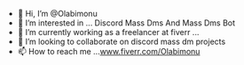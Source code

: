 - 👋 Hi, I’m @Olabimonu
- 👀 I’m interested in ... Discord Mass Dms And Mass Dms Bot
- 🌱 I’m currently working as a freelancer at fiverr ...
- 💞️ I’m looking to collaborate on discord mass dm projects
- 📫 How to reach me ...www.fiverr.com/Olabimonu

<!---
Olabimonu/Olabimonu is a ✨ special ✨ repository because its `README.md` (this file) appears on your GitHub profile.
You can click the Preview link to take a look at your changes.
--->
